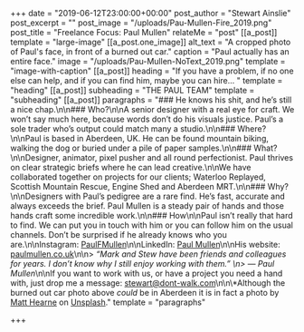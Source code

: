 +++
date = "2019-06-12T23:00:00+00:00"
post_author = "Stewart Ainslie"
post_excerpt = ""
post_image = "/uploads/Pau-Mullen-Fire_2019.png"
post_title = "Freelance Focus: Paul Mullen"
relateMe = "post"
[[a_post]]
template = "large-image"
[[a_post.one_image]]
alt_text = "A cropped photo of Paul's face, in front of a burned out car."
caption = "Paul actually has an entire face."
image = "/uploads/Pau-Mullen-NoText_2019.png"
template = "image-with-caption"
[[a_post]]
heading = "If you have a problem, if no one else can help, and if you can find him, maybe you can hire... "
template = "heading"
[[a_post]]
subheading = "THE PAUL TEAM"
template = "subheading"
[[a_post]]
paragraphs = "### He knows his shit, and he’s still a nice chap.\n\n### Who?\n\nA senior designer with a real eye for craft. We won’t say much here, because words don’t do his visuals justice. Paul’s a sole trader who’s output could match many a studio.\n\n### Where?\n\nPaul is based in Aberdeen, UK. He can be found mountain biking, walking the dog or buried under a pile of paper samples.\n\n### What?\n\nDesigner, animator, pixel pusher and all round perfectionist. Paul thrives on clear strategic briefs where he can lead creative.\n\nWe have collaborated together on projects for our clients; Waterloo Replayed, Scottish Mountain Rescue, Engine Shed and Aberdeen MRT.\n\n### Why?\n\nDesigners with Paul’s pedigree are a rare find. He’s fast, accurate and always exceeds the brief. Paul Mullen is a steady pair of hands and those hands craft some incredible work.\n\n### How\n\nPaul isn’t really that hard to find. We can put you in touch with him or you can follow him on the usual channels. Don’t be surprised if he already knows who you are.\n\nInstagram: [PaulFMullen](https://www.instagram.com/paulfmullen/)\n\nLinkedIn: [Paul Mullen](https://www.linkedin.com/in/paul-mullen-12b3a748/)\n\nHis website: [paulmullen.co.uk](http://www.paulmullen.co.uk/)\n\n> _“Mark and Stew have been friends and colleagues for years. I don’t know why I still enjoy working with them.”  \n> — Paul Mullen_\n\nIf you want to work with us, or have a project you need a hand with, just drop me a message: stewart@dont-walk.com\n\n\\*Although the burned out car photo above _could_ be in Aberdeen it is in fact a photo by [Matt Hearne](https://unsplash.com/@matthearne?utm_source=unsplash&utm_medium=referral&utm_content=creditCopyText) on [Unsplash](https://unsplash.com/?utm_source=unsplash&utm_medium=referral&utm_content=creditCopyText)."
template = "paragraphs"

+++
